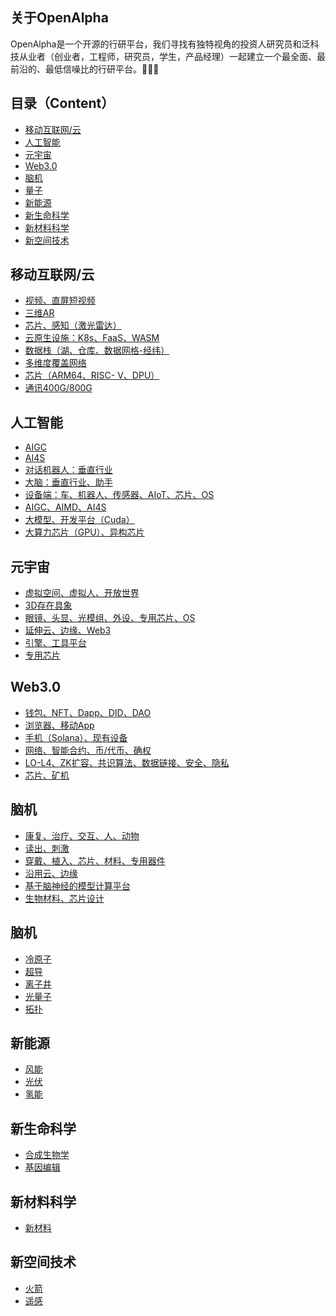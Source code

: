 ## 关于OpenAlpha
OpenAlpha是一个开源的行研平台，我们寻找有独特视角的投资人研究员和泛科技从业者（创业者，工程师，研究员，学生，产品经理）一起建立一个最全面、最前沿的、最低信噪比的行研平台。🚀🚀🚀

## 目录（Content）
- [移动互联网/云](#移动互联网/云)
- [人工智能](#人工智能)
- [元宇宙](#元宇宙)
- [Web3.0](#Web3.0)
- [脑机](#脑机)
- [量子](#量子)
- [新能源](#新能源)
- [新生命科学](#新生命科学)
- [新材料科学](#新材料科学)
- [新空间技术](#新空间技术)

## 移动互联网/云
  - [视频、直屏短视频]()
  - [三维AR]()
  - [芯片、感知（激光雷达）]()
  - [云原生设施：K8s、FaaS、WASM]()
  - [数据栈（湖、仓库、数据网格-经纬）]()
  - [多维度覆盖网络]()
  - [芯片（ARM64、RISC- V、DPU）]()
  - [通讯400G/800G]()
  
## 人工智能
  - [AIGC]()
  - [AI4S](https://github.com/Paipipaipi/AI4S)
  - [对话机器人：垂直行业]()
  - [大脑：垂直行业、助手]()
  - [设备端：车、机器人、传感器、AIoT、芯片、OS]()
  - [AIGC、AIMD、AI4S]()
  - [大模型、开发平台（Cuda）]()
  - [大算力芯片（GPU）、异构芯片]()

## 元宇宙
  - [虚拟空间、虚拟人、开放世界]()
  - [3D存在具象]()
  - [眼镜、头显、光模组、外设、专用芯片、OS]()
  - [延伸云、边缘、Web3]()
  - [引擎、工具平台]()
  - [专用芯片]()

## Web3.0
  - [钱包、NFT、Dapp、DID、DAO]()
  - [浏览器、移动App]()
  - [手机（Solana）、现有设备]()
  - [网络、智能合约、币/代币、确权]()
  - [LO-L4、ZK扩容、共识算法、数据链接、安全、隐私]()
  - [芯片、矿机]()

## 脑机
  - [康复、治疗、交互、人、动物]()
  - [读出、刺激]()
  - [穿戴、植入、芯片、材料、专用器件]()
  - [沿用云、边缘]()
  - [基于脑神经的模型计算平台]()
  - [生物材料、芯片设计]()

## 脑机
  - [冷原子]()
  - [超导]()
  - [离子井]()
  - [光量子]()
  - [拓扑]()

## 新能源
- [风能]()
- [光伏]()
- [氢能]()

## 新生命科学
- [合成生物学]()
- [基因编辑]()

## 新材料科学
- [新材料]()

## 新空间技术
- [火箭]()
- [遥感]()


